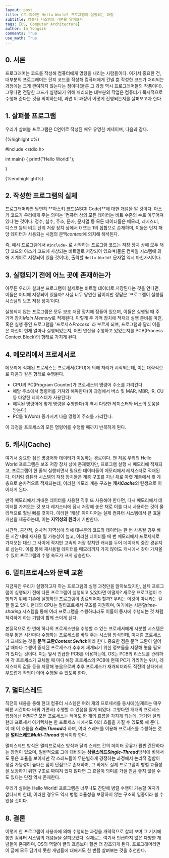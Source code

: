 ```yaml
---
layout: post
title: C로 짜여진 Hello World! 프로그램이 실행되는 과정
subtitle: 컴퓨터 시스템의 기본을 알아보자
tags: [OS, Computer Architecture]
author: Im Yongsik
comments: True
use_math: True
---
```


## 0. 서론

프로그래머는 코드를 작성해 컴퓨터에게 명령을 내리는 사람들이다. 여기서 중요한 건, 대부분의 프로그래머는 단지 코드를 작성해 컴퓨터에게 건넬 뿐 작성한 코드가 처리되는 과정에는 크게 관여하지 않는다는 점이다(물론 그 과정 역시 프로그래머들의 작품이다). 그렇다면 전달한 코드가 실행되기 위해 처리되는 대부분의 작업은 컴퓨터가 묵시적으로 수행해 준다는 것을 의미하는데, 과연 이 과정이 어떻게 진행되는지를 살펴보고자 한다.

## 1. 살펴볼 프로그램

우리가 살펴볼 프로그램은 C언어로 작성된 매우 유명한 예제이며, 다음과 같다.

{%highlight c%}

#include <stdio.h>

int main() {
    printf("Hello World!");

}

{%endhighlight%}

## 2. 작성한 프로그램의 실체

프로그래머라면 당연히 **아스키 코드(ASCII Code)**에 대한 개념을 알 것이다. 아스키 코드가 우리에게 주는 의미는 '컴퓨터 상의 모든 데이터는 비트 수준의 수로 이루어져 있다'는 것이다. 정수, 실수, 주소, 문자, 문자열 등 모든 데이터들은 메모리, 레지스터, 디스크 등의 비트 단위 저장 장치 상에서 0 또는 1의 집합으로 존재하며, 이들은 단지 해당 데이터가 사용되는 시점의 문맥*context*에 의지해 해석된다.

즉, 예시 프로그램에서 `#include~` 로 시작하는 프로그램 코드는 저장 장치 상에 모두 해당 코드의 아스키 코드에 사상되는 비트열로 저장되어 있으며(물론 컴파일 시스템에 의해 기계어로 저장되어 있을 것이다), 출력할 `Hello World!` 문자열 역시 마찬가지이다.

## 3. 실행되기 전에 어느 곳에 존재하는가

아무튼 우리가 살펴본 프로그램이 실제로는 비트열 데이터로 저장된다는 것을 안다면, 이들은 어디에 저장되어 있을까? 사실 너무 당연한 답이지만 정답은 '프로그램이 실행될 시스템의 보조 저장 장치'이다.

실행되지 않는 프로그램은 모두 보조 저장 장치에 잠들어 있으며, 이들은 실행될 때 주 기억 장치*Main Memory*로 적재된다. 이렇게 주 기억 장치에 적재돼 실행 준비를 마친, 혹은 실행 중인 프로그램을 '프로세스*Process*' 라 부르게 되며, 프로그램과 달리 이들은 자신이 현재 얼마나 실행되었는지, 어떤 연산을 수행하고 있었는지를 PCB(Process Context Block)의 형태로 가지게 된다.

## 4. 메모리에서 프로세서로

메모리에 적재된 프로세스는 프로세서(CPU)에 의해 처리가 시작되는데, 이는 대략적으로 다음과 같은 형태로 수행된다.

* CPU의 PC(Program Counter)가 프로세스의 명령어 주소를 가리킨다.
* 해당 주소에서 명령어를 가져와 해독한다(이 과정에서 버스 및 MAR, MBR, IR, CU등 다양한 레지스터가 사용된다)
* 해독된 명령어에 맞게 명령을 수행한다(이 역시 다양한 레지스터와 버스의 도움을 받는다)
* PC를 1(Word) 증가시켜 다음 명령어 주소를 가리킨다.

이 과정을 프로세스의 모든 명령어를 수행할 때까지 반복하게 된다.

## 5. 캐시(Cache)

여기서 중요한 점은 명령어와 데이터가 이동하는 경로이다. 맨 처음 우리의 Hello World 프로그램은 보조 저장 장치 상에 존재했지만, 프로그램 실행 시 메모리에 적재되고, 프로그램이 한 줄씩 실행되면서 필요한 데이터들이 메모리에서 레지스터로 적재된다. 이처럼 컴퓨터 시스템의 저장 장치들은 계층 구조를 지닌 채로 아랫 계층에서 윗 계층으로 순차적으로 적재되는데, 이러한 메모리 계층 구조는 **캐시*Cache***의 탄생으로 이어지게 된다.

만약 메모리에서 꺼내온 데이터를 사용한 직후 또 사용해야 한다면, 다시 메모리에서 데이터를 가져오는 것 보다 레지스터에 잠시 저장해 놓은 채로 이를 다시 사용하는 것이 물리적으로 훨씬 빠를 것이다. 이러한 '캐싱' 아이디어는 실제 컴퓨터 시스템에서 큰 효율 개선을 제공하는데, 이는 **지역성의 원리**에 기반한다.

시간적, 공간적, 순차적 지역성에 의해 대부분의 코드와 데이터는 한 번 사용될 경우 빠른 시간 내에 재사용 될 가능성이 높고, 이러한 데이터를 매 번 메모리에서 프로세서로 가져오는 대신 그 사이에 작지만 고속의 저장 장치인 캐시를 두어 데이터의 중간 경유지로 삼는다. 이를 통해 재사용될 데이터를 메모리까지 가지 않아도 캐시에서 찾아 가져올 수 있어 프로그램의 수행 속도가 크게 상승한다. 

## 6. 멀티프로세스와 문맥 교환

지금까진 우리가 실행하고자 하는 프로그램의 실행 과정만을 알아보았지만, 실제 프로그램이 실행되기 전에 다른 프로그램이 실행되고 있었다면 어떨까? 새로운 프로그램이 수행되기 위해 기존에 실행하던 프로그램이 종료되어야 할까? 우리는 이것이 아니라는 걸 잘 알고 있다. 현대의 CPU는 멀티프로세서 구조를 지원하며, 여기에는 시분할*time-sharing* 시스템을 통해 여러 프로그램을 수행하더라도 이들이 동시에 수행되는 것 처럼 착각하게 하는 기법이 함께 쓰이게 된다.

본질적으로 한 번에 하나의 프로세스만을 수행할 수 있는 프로세서에게 시분할 시스템은 매우 짧은 시간마다 수행하는 프로세스를 바꿔 주는 시스템 방식인데, 이처럼 프로세스가 교체되는 것을 **문맥 교환*Context Switch***이라 한다. 중요한 점은 문맥 교환이 일어날 때마다 수행이 중지된 프로세스가 추후에 재개되기 위한 정보들을 저장해 놓을 필요가 있다는 것이다. 이는 앞서 언급한 PCB를 이용하는데, OS는 PCB의 리스트를 관리하며 각 프로세스가 교체될 때 마다 해당 프로세스의 PCB에 현재 PC가 가리키는 위치, 레지스터의 값들 등을 저장해 놓음으로써 추후 프로세스가 재개되더라도 직전의 상태에서 부드럽게 작업이 이어 수행될 수 있도록 한다.

## 7. 멀티스레드

직전의 내용을 통해 현대 컴퓨터 시스템은 여러 개의 프로세서를 동시에(실제로는 매우 빠른 시간마다 바꿔 가면서) 수행할 수 있음을 알게 되었다. 그렇다면 개개의 프로세스 입장에선 어떨까? 모든 프로세스는 적어도 한 개의 흐름을 가지게 되는데, 과거와 달리 현대 프로세서 아키텍처는 한 프로세스 내에서도 여러 흐름을 가질 수 있도록 해 준다. 이 때 이 흐름을 **스레드*Thread***라 하며, 여러 스레드를 이용해 프로세스를 수행하는 것을 **멀티스레드*Multi-Thread*** 방식이라 한다.

멀티스레드 방식은 멀티프로세스 방식과 달리 스레드 간의 데이터 공유가 훨씬 간단하다는 장점이 있으며, 일반적으로 그에 대비되는 **싱글스레드*Single-Thread***방식에 비해서도 좋은 효율을 보이지만 각 스레드들이 무분별하게 경쟁하는 과정에서 논리적 결함이 생길 가능성이 높다는 점이 단점으로 존재하며, 그 외에도 실제 프로그램이 병렬 효율성을 보장하기 위한 구조로 짜여져 있지 않다면 그 효율이 의미를 가질 만큼 좋지 않을 수도 있다는 단점 역시 존재한다.

우리가 살펴본 Hello World! 프로그램은 너무나도 간단해 병렬 수행이 가능할 여지가 없다시피 한데, 이러한 경우도 역시 병렬 효율성을 보장하지 않는 구조의 일종이라 볼 수 있을 것이다.

## 8. 결론

이렇게 한 프로그램이 사용자에 의해 수행되는 과정을 개략적으로 살펴 보며 그 기저에 놓인 컴퓨터 시스템의 개념들을 살펴보았다. 실제로는 여기서 언급하지 않은 다양한 개념들이 존재하며, OS의 역할이 글의 흐름보다 훨씬 더 강조되게 된다. 프로그래머라면 이 글에 모두 담기지 못한 개념들에 대해서도 한 번쯤 살펴보는 것을 추천한다.
